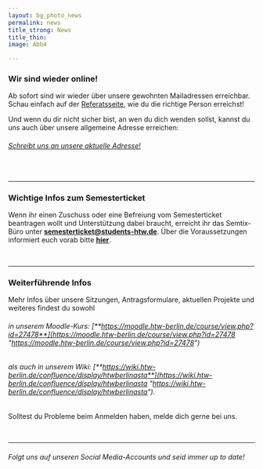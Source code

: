 ```yaml
---
layout: bg_photo_news
permalink: news
title_strong: News
title_thin: 
image: Abb4

---
```

### Wir sind wieder online!

Ab sofort sind wir wieder über unsere gewohnten Mailadressen erreichbar. Schau einfach auf der [Referatsseite](https://astahtwberlin.github.io/referate), wie du die richtige Person erreichst!

Und wenn du dir nicht sicher bist, an wen du dich wenden sollst, kannst du uns auch über unsere allgemeine Adresse erreichen:

###### [Schreibt uns an unsere aktuelle Adresse!](mailto:asta@students-htw.de)

<br>

***

### Wichtige Infos zum Semesterticket

Wenn ihr einen Zuschuss oder eine Befreiung vom Semesterticket beantragen wollt und Unterstützung dabei braucht, erreicht ihr das Semtix-Büro unter [**semesterticket@students-htw.de**](mailto:semesterticket@students-htw.de). Über die Voraussetzungen informiert euch vorab bitte [**hier**](https://www.htw-berlin.de/studium/studienorganisation/semesterbeitraege/befreiung-vom-semesterticket/).

<br>

***

### Weiterführende Infos

Mehr Infos über unsere Sitzungen, Antragsformulare, aktuellen Projekte und weiteres findest du sowohl

###### in unserem Moodle-Kurs: [**https://moodle.htw-berlin.de/course/view.php?id=27478**](https://moodle.htw-berlin.de/course/view.php?id=27478 "https://moodle.htw-berlin.de/course/view.php?id=27478")

###### als auch in unserem Wiki: [**https://wiki.htw-berlin.de/confluence/display/htwberlinasta**](https://wiki.htw-berlin.de/confluence/display/htwberlinasta "https://wiki.htw-berlin.de/confluence/display/htwberlinasta").

Solltest du Probleme beim Anmelden haben, melde dich gerne bei uns.

<br>


***

###### Folgt uns auf unseren Social Media-Accounts und seid immer up to date!